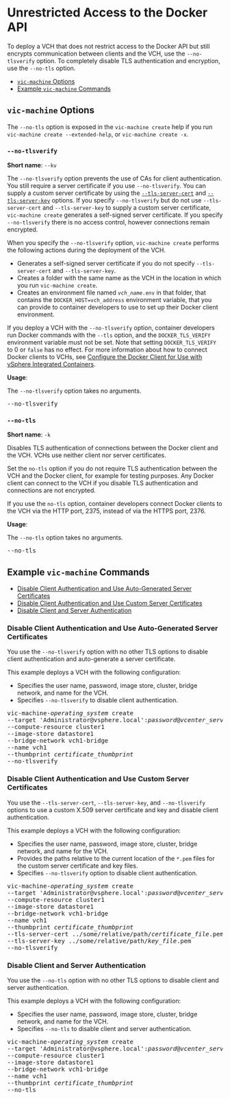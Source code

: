 # Unrestricted Access to the Docker API <a id="unrestricted"></a>

To deploy a VCH that does not restrict access to the Docker API but still encrypts communication between clients and the VCH, use the `--no-tlsverify` option. To completely disable TLS authentication and encryption, use the `--no-tls` option.

- [`vic-machine` Options](#options)
- [Example `vic-machine` Commands](#examples)

## `vic-machine` Options <a id="options"></a>

The `--no-tls` option is exposed in the `vic-machine create` help if you run `vic-machine create --extended-help`, or `vic-machine create -x`.

### `--no-tlsverify` <a id="no-tlsverify"></a>

**Short name**: `--kv`

The `--no-tlsverify` option prevents the use of CAs for client authentication. You still require a server certificate if you use `--no-tlsverify`. You can supply a custom server certificate by using the  [`--tls-server-cert`](tls_custom_cert.md#cert) and [`--tls-server-key`](tls_custom_cert.md#key) options. If you specify `--no-tlsverify` but do not use `--tls-server-cert` and `--tls-server-key` to supply a custom server certificate, `vic-machine create` generates a self-signed server certificate. If you specify `--no-tlsverify` there is no access control, however connections remain encrypted.

When you specify the `--no-tlsverify` option, `vic-machine create` performs the following actions during the deployment of the VCH.

- Generates a self-signed server certificate if you do not specify `--tls-server-cert` and `--tls-server-key`.
- Creates a folder with the same name as the VCH in the location in which you run `vic-machine create`.
- Creates an environment file named <code><i>vch_name</i>.env</code> in that folder, that contains the `DOCKER_HOST=vch_address` environment variable, that you can provide to container developers to use to set up their Docker client environment.

If you deploy a VCH with the `--no-tlsverify` option, container developers run Docker commands with the `--tls` option, and the `DOCKER_TLS_VERIFY` environment variable must not be set. Note that setting `DOCKER_TLS_VERIFY` to 0 or `false` has no effect. For more information about how to connect Docker clients to VCHs, see [Configure the Docker Client for Use with vSphere Integrated Containers](../vic_app_dev/configure_docker_client.md).

**Usage**:

The `--no-tlsverify` option takes no arguments. 

<pre>--no-tlsverify</pre>

### `--no-tls` <a id="no-tls"></a>

**Short name**: `-k`

Disables TLS authentication of connections between the Docker client and the VCH. VCHs use neither client nor server certificates.

Set the `no-tls` option if you do not require TLS authentication between the VCH and the Docker client, for example for testing purposes. Any Docker client can connect to the VCH if you disable TLS authentication and connections are not encrypted. 

If you use the `no-tls` option, container developers connect Docker clients to the VCH via the HTTP port, 2375, instead of via the HTTPS port, 2376.

**Usage**:

The `--no-tls` option takes no arguments.

<pre>--no-tls</pre>

## Example `vic-machine` Commands <a id="examples"></a>

- [Disable Client Authentication and Use Auto-Generated Server Certificates](#auto_server)
- [Disable Client Authentication and Use Custom Server Certificates](#custom_server)
- [Disable Client and Server Authentication](#no-auth)

### Disable Client Authentication and Use Auto-Generated Server Certificates <a id="auto_server"></a>

You use the `--no-tlsverify` option with no other TLS options to disable client authentication and auto-generate a server certificate.

This example deploys a VCH with the following configuration:

- Specifies the user name, password, image store, cluster, bridge network, and name for the VCH.
- Specifies `--no-tlsverify` to disable client authentication.

<pre>vic-machine-<i>operating_system</i> create
--target 'Administrator@vsphere.local':<i>password</i>@<i>vcenter_server_address</i>/dc1
--compute-resource cluster1
--image-store datastore1
--bridge-network vch1-bridge
--name vch1
--thumbprint <i>certificate_thumbprint</i>
--no-tlsverify
</pre>

### Disable Client Authentication and Use Custom Server Certificates <a id="custom_server"></a>

You use the `--tls-server-cert`, `--tls-server-key`, and `--no-tlsverify` options to use a custom X.509 server certificate and key and disable client authentication.

This example deploys a VCH with the following configuration:

- Specifies the user name, password, image store, cluster, bridge network, and name for the VCH.
- Provides the paths relative to the current location of the `*.pem` files for the custom server certificate and key files.
- Specifies `--no-tlsverify` option to disable client authentication.

<pre>vic-machine-<i>operating_system</i> create
--target 'Administrator@vsphere.local':<i>password</i>@<i>vcenter_server_address</i>/dc1
--compute-resource cluster1
--image-store datastore1
--bridge-network vch1-bridge
--name vch1
--thumbprint <i>certificate_thumbprint</i>
--tls-server-cert ../some/relative/path/<i>certificate_file</i>.pem
--tls-server-key ../some/relative/path/<i>key_file</i>.pem
--no-tlsverify
</pre>

### Disable Client and Server Authentication <a id="no-auth"></a>

You use the `--no-tls` option with no other TLS options to disable client and server authentication.

This example deploys a VCH with the following configuration:

- Specifies the user name, password, image store, cluster, bridge network, and name for the VCH.
- Specifies `--no-tls` to disable client and server authentication.

<pre>vic-machine-<i>operating_system</i> create
--target 'Administrator@vsphere.local':<i>password</i>@<i>vcenter_server_address</i>/dc1
--compute-resource cluster1
--image-store datastore1
--bridge-network vch1-bridge
--name vch1
--thumbprint <i>certificate_thumbprint</i>
--no-tls
</pre>

